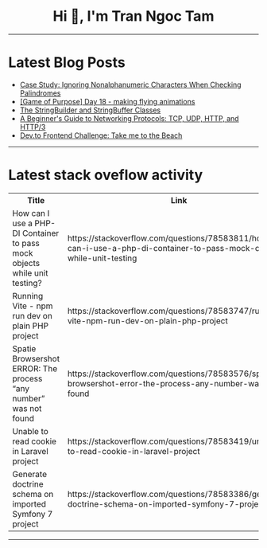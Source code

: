 <h1 align="center">Hi 👋, I'm Tran Ngoc Tam</h1>

---

# Latest Blog Posts 
<!-- BLOG-POST-LIST:START -->
- [Case Study: Ignoring Nonalphanumeric Characters When Checking Palindromes](https://dev.to/paulike/case-study-ignoring-nonalphanumeric-characters-when-checking-palindromes-34n9)
- [[Game of Purpose] Day 18 - making flying animations](https://dev.to/humberd/game-of-purpose-day-18-making-flying-animations-2d38)
- [The StringBuilder and StringBuffer Classes](https://dev.to/paulike/the-stringbuilder-and-stringbuffer-classes-4gdc)
- [A Beginner&#39;s Guide to Networking Protocols: TCP, UDP, HTTP, and HTTP/3](https://dev.to/dev_ojay/a-beginners-guide-to-networking-protocols-tcp-udp-http-and-http3-3pp6)
- [Dev.to Frontend Challenge: Take me to the Beach](https://dev.to/kevin-uehara/devto-frontend-challenge-take-me-to-the-beach-4agn)
<!-- BLOG-POST-LIST:END -->

---

# Latest stack oveflow activity
<table>
  <tr><th>Title</th><th>Link</th></tr>
  <!-- STACKOVERFLOW:START --><tr><td>How can I use a PHP-DI Container to pass mock objects while unit testing?</td><td>https://stackoverflow.com/questions/78583811/how-can-i-use-a-php-di-container-to-pass-mock-objects-while-unit-testing</td></tr><tr><td>Running Vite - npm run dev on plain PHP project</td><td>https://stackoverflow.com/questions/78583747/running-vite-npm-run-dev-on-plain-php-project</td></tr><tr><td>Spatie Browsershot ERROR: The process “any number” was not found</td><td>https://stackoverflow.com/questions/78583576/spatie-browsershot-error-the-process-any-number-was-not-found</td></tr><tr><td>Unable to read cookie in Laravel project</td><td>https://stackoverflow.com/questions/78583419/unable-to-read-cookie-in-laravel-project</td></tr><tr><td>Generate doctrine schema on imported Symfony 7 project</td><td>https://stackoverflow.com/questions/78583386/generate-doctrine-schema-on-imported-symfony-7-project</td></tr><!-- STACKOVERFLOW:END -->
</table>

---



